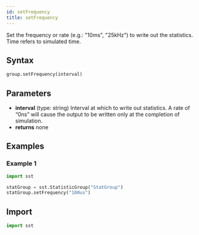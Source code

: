 ```yaml
---
id: setFrequency
title: setFrequency
---
```


<!---
SAND2022-6843 O
Source: sst-documentation/manuals/python
--->

Set the frequency or rate (e.g.: "10ms", "25kHz") to write out the statistics. Time refers to simulated time.


## Syntax
```python
group.setFrequency(interval)
```

## Parameters
* **interval** (type: string) Interval at which to write out statistics. A rate of “0ns” will cause the output to be written only at the completion of simulation.
* **returns** none


## Examples

### Example 1
```python
import sst

statGroup = sst.StatisticGroup("StatGroup")
statGroup.setFrequency("100us")
```

## Import
```python
import sst
```
